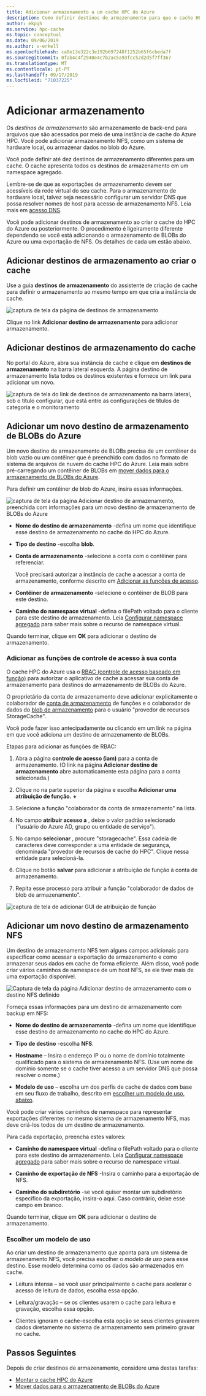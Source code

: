```yaml
---
title: Adicionar armazenamento a um cache HPC do Azure
description: Como definir destinos de armazenamento para que o cache HPC do Azure possa usar seu sistema NFS local ou contêineres de blob do Azure para o armazenamento de arquivos de longo prazo
author: ekpgh
ms.service: hpc-cache
ms.topic: conceptual
ms.date: 09/06/2019
ms.author: v-erkell
ms.openlocfilehash: ca8e13e322c3e192b697248f1252b65f6cbeda7f
ms.sourcegitcommit: 0fab4c4f2940e4c7b2ac5a93fcc52d2d5f7ff367
ms.translationtype: MT
ms.contentlocale: pt-PT
ms.lasthandoff: 09/17/2019
ms.locfileid: "71037225"
---
```

# <a name="add-storage"></a>Adicionar armazenamento

Os *destinos de armazenamento* são armazenamento de back-end para arquivos que são acessados por meio de uma instância de cache do Azure HPC. Você pode adicionar armazenamento NFS, como um sistema de hardware local, ou armazenar dados no blob do Azure.

Você pode definir até dez destinos de armazenamento diferentes para um cache. O cache apresenta todos os destinos de armazenamento em um namespace agregado.

Lembre-se de que as exportações de armazenamento devem ser acessíveis da rede virtual do seu cache. Para o armazenamento de hardware local, talvez seja necessário configurar um servidor DNS que possa resolver nomes de host para acesso de armazenamento NFS. Leia mais em [acesso DNS](hpc-cache-prereqs.md#dns-access).

Você pode adicionar destinos de armazenamento ao criar o cache do HPC do Azure ou posteriormente. O procedimento é ligeiramente diferente dependendo se você está adicionando o armazenamento de BLOBs do Azure ou uma exportação de NFS. Os detalhes de cada um estão abaixo.

## <a name="add-storage-targets-while-creating-the-cache"></a>Adicionar destinos de armazenamento ao criar o cache

Use a guia **destinos de armazenamento** do assistente de criação de cache para definir o armazenamento ao mesmo tempo em que cria a instância de cache.

![captura de tela da página de destinos de armazenamento](media/hpc-cache-storage-targets-pop.png)

Clique no link **Adicionar destino de armazenamento** para adicionar armazenamento.

## <a name="add-storage-targets-from-the-cache"></a>Adicionar destinos de armazenamento do cache

No portal do Azure, abra sua instância de cache e clique em **destinos de armazenamento** na barra lateral esquerda. A página destino de armazenamento lista todos os destinos existentes e fornece um link para adicionar um novo.

![captura de tela do link de destinos de armazenamento na barra lateral, sob o título configurar, que está entre as configurações de títulos de categoria e o monitoramento](media/hpc-cache-storage-targets-sidebar.png)

## <a name="add-a-new-azure-blob-storage-target"></a>Adicionar um novo destino de armazenamento de BLOBs do Azure

Um novo destino de armazenamento de BLOBs precisa de um contêiner de blob vazio ou um contêiner que é preenchido com dados no formato de sistema de arquivos de nuvem do cache HPC do Azure. Leia mais sobre pré-carregando um contêiner de BLOBs em [mover dados para o armazenamento de BLOBs do Azure](hpc-cache-ingest.md).

Para definir um contêiner de blob do Azure, insira essas informações.

![captura de tela da página Adicionar destino de armazenamento, preenchida com informações para um novo destino de armazenamento de BLOBs do Azure](media/hpc-cache-add-blob.png)

* **Nome do destino de armazenamento** -defina um nome que identifique esse destino de armazenamento no cache do HPC do Azure.
* **Tipo de destino** -escolha **blob**.
* **Conta de armazenamento** -selecione a conta com o contêiner para referenciar.

  Você precisará autorizar a instância de cache a acessar a conta de armazenamento, conforme descrito em [Adicionar as funções de acesso](#add-the-access-control-roles-to-your-account).
* **Contêiner de armazenamento** -selecione o contêiner de BLOB para este destino.

* **Caminho do namespace virtual** -defina o filePath voltado para o cliente para este destino de armazenamento. Leia [Configurar namespace agregado](hpc-cache-namespace.md) para saber mais sobre o recurso de namespace virtual.

Quando terminar, clique em **OK** para adicionar o destino de armazenamento.

### <a name="add-the-access-control-roles-to-your-account"></a>Adicionar as funções de controle de acesso à sua conta

O cache HPC do Azure usa o [RBAC (controle de acesso baseado em função)](https://docs.microsoft.com/azure/role-based-access-control/index) para autorizar o aplicativo de cache a acessar sua conta de armazenamento para destinos do armazenamento de BLOBs do Azure.

O proprietário da conta de armazenamento deve adicionar explicitamente o colaborador de [conta de armazenamento](https://docs.microsoft.com/azure/role-based-access-control/built-in-roles#storage-account-contributor) de funções e o colaborador de dados do [blob de armazenamento](https://docs.microsoft.com/azure/role-based-access-control/built-in-roles#storage-blob-data-contributor) para o usuário "provedor de recursos StorageCache".

Você pode fazer isso antecipadamente ou clicando em um link na página em que você adiciona um destino de armazenamento de BLOBs.

Etapas para adicionar as funções de RBAC:

1. Abra a página **controle de acesso (iam)** para a conta de armazenamento. (O link na página **Adicionar destino de armazenamento** abre automaticamente esta página para a conta selecionada.)

1. Clique no na parte superior da página e escolha **Adicionar uma atribuição de função.** **+**

1. Selecione a função "colaborador da conta de armazenamento" na lista.

1. No campo **atribuir acesso a** , deixe o valor padrão selecionado ("usuário do Azure AD, grupo ou entidade de serviço").  

1. No campo **selecionar** , procure "storagecache".  Essa cadeia de caracteres deve corresponder a uma entidade de segurança, denominada "provedor de recursos de cache do HPC". Clique nessa entidade para selecioná-la.

1. Clique no botão **salvar** para adicionar a atribuição de função à conta de armazenamento.

1. Repita esse processo para atribuir a função "colaborador de dados de blob de armazenamento".  

![captura de tela de adicionar GUI de atribuição de função](media/hpc-cache-add-role.png)

## <a name="add-a-new-nfs-storage-target"></a>Adicionar um novo destino de armazenamento NFS

Um destino de armazenamento NFS tem alguns campos adicionais para especificar como acessar a exportação de armazenamento e como armazenar seus dados em cache de forma eficiente. Além disso, você pode criar vários caminhos de namespace de um host NFS, se ele tiver mais de uma exportação disponível.

![Captura de tela da página Adicionar destino de armazenamento com o destino NFS definido](media/hpc-cache-add-nfs-target.png)

Forneça essas informações para um destino de armazenamento com backup em NFS:

* **Nome do destino de armazenamento** -defina um nome que identifique esse destino de armazenamento no cache do HPC do Azure.

* **Tipo de destino** -escolha **NFS**.

* **Hostname** – Insira o endereço IP ou o nome de domínio totalmente qualificado para o sistema de armazenamento NFS. (Use um nome de domínio somente se o cache tiver acesso a um servidor DNS que possa resolver o nome.)

* **Modelo de uso** – escolha um dos perfis de cache de dados com base em seu fluxo de trabalho, descrito em [escolher um modelo de uso, abaixo](#choose-a-usage-model).

Você pode criar vários caminhos de namespace para representar exportações diferentes no mesmo sistema de armazenamento NFS, mas deve criá-los todos de um destino de armazenamento.

Para cada exportação, preencha estes valores:

* **Caminho do namespace virtual** -defina o filePath voltado para o cliente para este destino de armazenamento. Leia [Configurar namespace agregado](hpc-cache-namespace.md) para saber mais sobre o recurso de namespace virtual.

<!--  The virtual path should start with a slash ``/``. -->

* **Caminho de exportação de NFS** -Insira o caminho para a exportação de NFS.

* **Caminho do subdiretório** -se você quiser montar um subdiretório específico da exportação, insira-o aqui. Caso contrário, deixe esse campo em branco. 

Quando terminar, clique em **OK** para adicionar o destino de armazenamento.

### <a name="choose-a-usage-model"></a>Escolher um modelo de uso 
<!-- link in GUI to this heading -->

Ao criar um destino de armazenamento que aponta para um sistema de armazenamento NFS, você precisa escolher o *modelo de uso* para esse destino. Esse modelo determina como os dados são armazenados em cache.

* Leitura intensa – se você usar principalmente o cache para acelerar o acesso de leitura de dados, escolha essa opção. 

* Leitura/gravação – se os clientes usarem o cache para leitura e gravação, escolha essa opção.

* Clientes ignoram o cache-escolha esta opção se seus clientes gravarem dados diretamente no sistema de armazenamento sem primeiro gravar no cache.

## <a name="next-steps"></a>Passos Seguintes

Depois de criar destinos de armazenamento, considere uma destas tarefas:

* [Montar o cache HPC do Azure](hpc-cache-mount.md)
* [Mover dados para o armazenamento de BLOBs do Azure](hpc-cache-ingest.md)